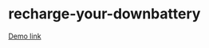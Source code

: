 # recharge-your-downbattery
[Demo link](https://tawhidulikhan.github.io/recharge-your-downbattery/)
